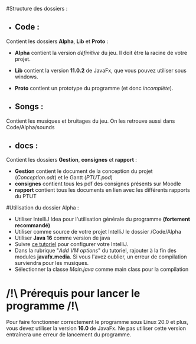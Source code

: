 #Structure des dossiers :
* ## Code : 
Contient les dossiers **Alpha**, **Lib** et **Proto** : 
* **Alpha** contient la version _définitive_ du jeu. Il doit être la racine de votre projet.
* **Lib** contient la version **11.0.2** de JavaFx, que vous pouvez utiliser sous windows.
* **Proto** contient un prototype du programme (et donc _incomplète_).

* ## Songs :
Contient les musiques et bruitages du jeu. On les retrouve aussi dans Code/Alpha/sounds

* ## docs : 
Contient les dossiers **Gestion**, **consignes** et **rapport** :
* **Gestion** contient le document de la conception du projet (*Conception.odt*) et le
Gantt (*PTUT.pod*)
* **consignes** contient tous les pdf des consignes présents sur Moodle
* **rapport** contient tous les documents en lien avec les différents rapports du PTUT



#Utilisation du dossier Alpha :
* Utiliser IntelliJ Idea pour l'utilisation générale du programme __(fortement recommandé)__
* Utiliser comme source de votre projet IntelliJ le dossier /Code/Alpha
* Utiliser **Java 16** comme version de java
* Suivre [ce tutoriel](https://www.jetbrains.com/help/idea/javafx.html) pour configurer votre IntelliJ.
* Dans la rubrique "*Add VM options*" du tutoriel, rajouter à la fin des modules **javafx.media**. Si vous l'avez oublier, un erreur de compilation surviendra pour les musiques.
* Sélectionner la classe *Main.java* comme main class pour la compilation


# /!\ Prérequis pour lancer le programme /!\
Pour faire fonctionner correctement le programme sous Linux 20.0 et plus, vous devez
utiliser la version __**16.0**__ de JavaFx. Ne pas utiliser cette version entraînera une erreur de lancement du programme.



